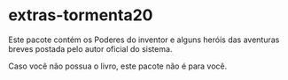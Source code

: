 # extras-tormenta20
Este pacote contém os Poderes do inventor e alguns heróis das aventuras breves postada pelo autor oficial do sistema.

Caso você não possua o livro, este pacote não é para você.
